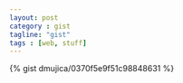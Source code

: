 ```yaml
---
layout: post
category : gist
tagline: "gist"
tags : [web, stuff]
---
```


{% gist dmujica/0370f5e9f51c98848631 %}